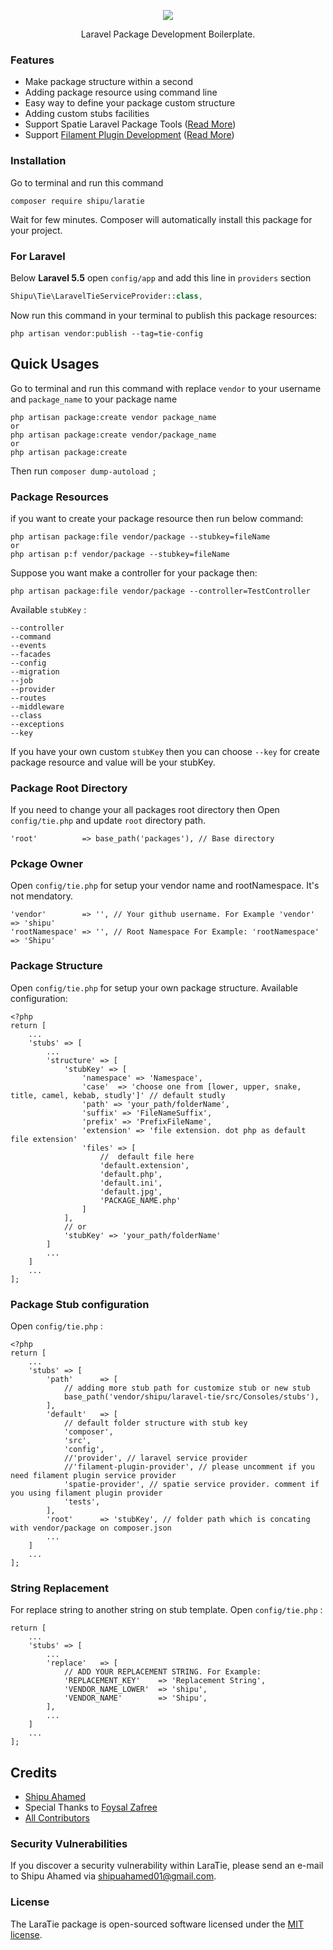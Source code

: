 <p align="center"><a href="https://github.com/Shipu/laratie" target="_blank"><img src="./laratie.svg"></a></p>
<p align="center">
    Laravel Package Development Boilerplate.
</p>

### Features
* Make package structure within a second
* Adding package resource using command line 
* Easy way to define your package custom structure 
* Adding custom stubs facilities 
* Support Spatie Laravel Package Tools ([Read More](https://github.com/spatie/laravel-package-tools))
* Support [Filament Plugin Development](https://github.com/Shipu/laratie#package-stub-configuration) ([Read More](https://filamentphp.com/docs/2.x/admin/plugins)) 

### Installation
Go to terminal and run this command

```shell
composer require shipu/laratie
```

Wait for few minutes. Composer will automatically install this package for your project.
### For Laravel

Below **Laravel 5.5** open `config/app` and add this line in `providers` section

```php
Shipu\Tie\LaravelTieServiceProvider::class,
```
Now run this command in your terminal to publish this package resources:

```
php artisan vendor:publish --tag=tie-config
```

## Quick Usages
Go to terminal and run this command with replace `vendor` to your username and `package_name` to your package name
```shell
php artisan package:create vendor package_name
or 
php artisan package:create vendor/package_name
or 
php artisan package:create
```
Then run `composer dump-autoload `; 
### Package Resources
if you want to create your package resource then run below command:
```shell
php artisan package:file vendor/package --stubkey=fileName
or 
php artisan p:f vendor/package --stubkey=fileName
```
Suppose you want make a controller for your package then:
```shell
php artisan package:file vendor/package --controller=TestController
```
Available `stubKey` :
```
--controller 
--command 
--events
--facades
--config
--migration
--job
--provider
--routes
--middleware
--class 
--exceptions
--key
```
If you have your own custom `stubKey` then you can choose `--key` for create package resource and value will be your stubKey.  

### Package Root Directory
If you need to change your all packages root directory then Open `config/tie.php` and update `root` directory path. 
```
'root'          => base_path('packages'), // Base directory
```

### Pckage Owner
Open `config/tie.php` for setup your vendor name and rootNamespace. It's not mendatory.
```
'vendor'        => '', // Your github username. For Example 'vendor' => 'shipu'
'rootNamespace' => '', // Root Namespace For Example: 'rootNamespace'   => 'Shipu'
```

### Package Structure 
Open `config/tie.php` for setup your own package structure. Available configuration: 
```
<?php
return [
    ...
    'stubs' => [
        ...
        'structure' => [
            'stubKey' => [
                'namespace' => 'Namespace',
                'case'  => 'choose one from [lower, upper, snake, title, camel, kebab, studly']' // default studly
                'path' => 'your_path/folderName',
                'suffix' => 'FileNameSuffix',
                'prefix' => 'PrefixFileName',
                'extension' => 'file extension. dot php as default file extension'
                'files' => [
                    //  default file here
                    'default.extension',
                    'default.php',
                    'default.ini',
                    'default.jpg',
                    'PACKAGE_NAME.php'
                ]
            ],
            // or
            'stubKey' => 'your_path/folderName'
        ]
        ...
    ]
    ...
];
```

### Package Stub configuration
Open `config/tie.php` : 
```
<?php
return [
    ...
    'stubs' => [
        'path'      => [
            // adding more stub path for customize stub or new stub
            base_path('vendor/shipu/laravel-tie/src/Consoles/stubs'),
        ],
        'default'   => [
            // default folder structure with stub key
            'composer',
            'src',
            'config',
            //'provider', // laravel service provider
            //'filament-plugin-provider', // please uncomment if you need filament plugin service provider
            'spatie-provider', // spatie service provider. comment if you using filament plugin provider
            'tests',
        ],
        'root'      => 'stubKey', // folder path which is concating with vendor/package on composer.json
        ...
    ]
    ...
];
```

### String Replacement
For replace string to another string on stub template. Open `config/tie.php` :
```
return [
    ...
    'stubs' => [
        ...
        'replace'   => [
            // ADD YOUR REPLACEMENT STRING. For Example:
            'REPLACEMENT_KEY'    => 'Replacement String',
            'VENDOR_NAME_LOWER'  => 'shipu',
            'VENDOR_NAME'        => 'Shipu',
        ],
        ...
    ]
    ...
];
```
## Credits
- [Shipu Ahamed](https://github.com/shipu)
- Special Thanks to [Foysal Zafree](http://github.com/zafree)
- [All Contributors](../../contributors)

### Security Vulnerabilities
If you discover a security vulnerability within LaraTie, please send an e-mail to Shipu Ahamed via [shipuahamed01@gmail.com](mailto:shipuahamed01@gmail.com).

### License
The LaraTie package is open-sourced software licensed under the [MIT license](http://opensource.org/licenses/MIT).

